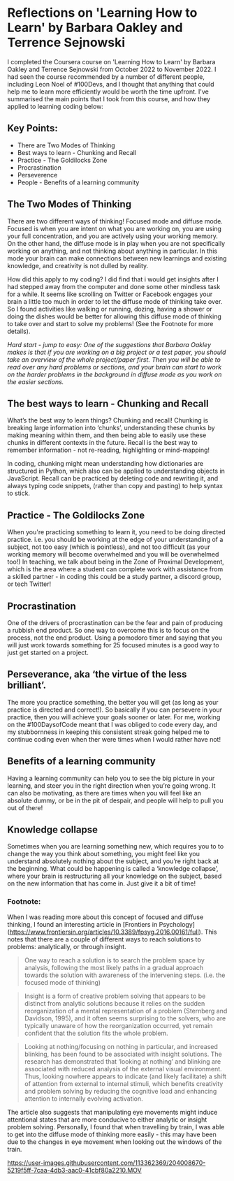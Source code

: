 # Reflections on 'Learning How to Learn' by Barbara Oakley and Terrence Sejnowski

I completed the Coursera course on 'Learning How to Learn' by Barbara Oakley and Terrence Sejnowski from October 2022 to November 2022.
I had seen the course recommended by a number of different people, including Leon Noel of #100Devs, and I thought that anything that could help me to learn more efficiently would be worth the time upfront. I've summarised the main points that I took from this course, and how they applied to learning coding below:

## Key Points:
* There are Two Modes of Thinking
* Best ways to learn - Chunking and Recall
* Practice - The Goldilocks Zone
* Procrastination
* Perseverence
* People - Benefits of a learning community

## The Two Modes of Thinking 
There are two different ways of thinking! Focused mode and diffuse mode. Focused is when you are intent on what you are working on, you are using your full concentration, and you are actively using your working memory. On the other hand, the diffuse mode is in play when you are not specifically working on anything, and not thinking about anything in particular. In this mode your brain can make connections between new learnings and existing knowledge, and creativity is not dulled by reality.

How did this apply to my coding? I did find that i would get insights after I had stepped away from the computer and done some other mindless task for a while. It seems like scrolling on Twitter or Facebook engages your brain a little too much in order to let the diffuse mode of thinking take over. So I found activities like walking or running, dozing, having a shower or doing the dishes would be better for allowing this diffuse mode of thinking to take over and start to solve my problems! (See the Footnote for more details).


_Hard start - jump to easy:
One of the suggestions that Barbara Oakley makes is that if you are working on a big project or a test paper, you should take an overview of the whole project/paper first. Then you will be able to read over any hard problems or sections, and your brain can start to work on the harder problems in the background in diffuse mode as you work on the easier sections._

## The best ways to learn - Chunking and Recall
What’s the best way to learn things? Chunking and recall! Chunking is breaking large information into ‘chunks’, understanding these chunks by making meaning within them, and then being able to easily use these chunks in different contexts in the future.  Recall is the best way to remember information - not re-reading, highlighting or mind-mapping!

In coding, chunking might mean understanding how dictionaries are structured in Python, which also can be applied to understanding objects in JavaScript. Recall can be practiced by deleting code and rewriting it, and always typing code snippets, (rather than copy and pasting) to help syntax to stick.

## Practice - The Goldilocks Zone
When you're practicing something to learn it, you need to be doing directed practice. i.e. you should be working at the edge of your understanding of a subject, not too easy (which is pointless), and not too difficult (as your working memory will become overwhelmed and you will be overwhelmed too!)
In teaching, we talk about being in the Zone of Proximal Development, which is the area where a student can complete work with assistance from a skilled partner - in coding this could be a study partner, a discord group, or tech Twitter!


## Procrastination 
One of the drivers of procrastination can be the fear and pain of producing a rubbish end product. So one way to overcome this is to focus on the process, not the end product. Using a pomodoro timer and saying that you will just work towards something for 25 focused minutes is a good way to just get started on a project.


## Perseverance, aka ‘the virtue of the less brilliant’. 
The more you practice something, the better you will get (as long as your practice is directed and correct!). So basically if you can persevere in your practice, then you will achieve your goals sooner or later.
For me, working on the #100DaysofCode meant that I was obliged to code every day, and my stubbornness in keeping this consistent streak going helped me to continue coding even when ther were times when I would rather have not!

## Benefits of a learning community
Having a learning community can help you to see the big picture in your learning, and steer you in the right direction when you’re going wrong. It can also be motivating, as there are times when you will feel like an absolute dummy, or be in the pit of despair, and people will help to pull you out of there!

## Knowledge collapse 
Sometimes when you are learning something new, which requires you to to change the way you think about something, you might feel like you understand absolutely nothing about the subject, and you’re right back at the beginning. What could be happening is called a ‘knowledge collapse’, where your brain is restructuring all your knowledge on the subject, based on the new information that has come in. Just give it a bit of time!


### Footnote:
When I was reading more about this concept of focused and diffuse thinking, I found an interesting article in [Frontiers in Psychology] (https://www.frontiersin.org/articles/10.3389/fpsyg.2016.00161/full). 
This notes that there are a couple of different ways to reach solutions to problems: analytically, or through insight.

>One way to reach a solution is to search the problem space by analysis, following the most likely paths in a gradual approach towards the solution with awareness of the intervening steps. 
(i.e. the focused mode of thinking)

>Insight is a form of creative problem solving that appears to be distinct from analytic solutions because it relies on the sudden reorganization of a mental representation of a problem (Sternberg and Davidson, 1995), and it often seems surprising to the solvers, who are typically unaware of how the reorganization occurred, yet remain confident that the solution fits the whole problem.

>Looking at nothing/focusing on nothing in particular, and increased blinking, has been found to be associated with insight solutions. The research has demonstrated that ‘looking at nothing’ and blinking are associated with reduced analysis of the external visual environment. Thus, looking nowhere appears to indicate (and likely facilitate) a shift of attention from external to internal stimuli, which benefits creativity and problem solving by reducing the cognitive load and enhancing attention to internally evolving activation.

The article also suggests that manipulating eye movements might induce attentional states that are more conducive to either analytic or insight problem solving. Personally, I found that when travelling by train, I was able to get into the diffuse mode of thinking more easily - this may have been due to the changes in eye movement when looking out the windows of the train.

https://user-images.githubusercontent.com/113362369/204008670-5219f5ff-7caa-4db3-aac0-41cbf80a2210.MOV



